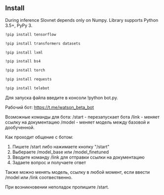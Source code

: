 ## Install

During inference Slovnet depends only on Numpy. Library supports Python 3.5+, PyPy 3.

```bash
!pip install tensorflow 

!pip install transformers datasets 

!pip install lxml 

!pip install bs4 

!pip install torch 

!pip install requests 

!pip install telebot
```

Для запуска файла введите в консоли 
!python bot.py.

Рабочий бот: https://t.me/watson_beta_bot

Возможные команды для бота: /start - перезапускает бота
                            /link - меняет ссылку на документацию
                            /model - меняет модель между базовой и дообученной.
                            
Как проходит общение с ботом:
1. Пишете /start либо нажимаете кнопку "/start"
2. Выбераете /model_base или /model_finetuned
3. Вводите команду /link для отправки ссылки на документацию
4. Задаете вопрос и получаете ответ

Также можно менять модель, ссылку в любой момент, если ввести /model или /link соотвественно.
                            
При возникновении неполадок пропишите /start.
